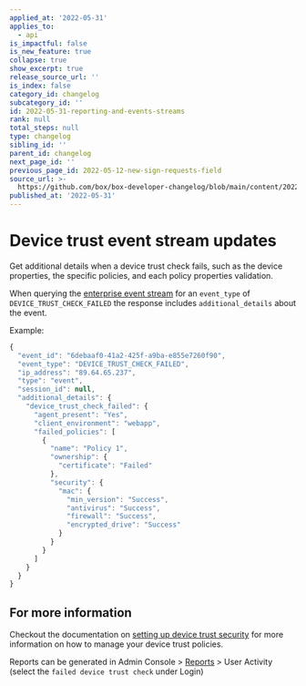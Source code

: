 ```yaml
---
applied_at: '2022-05-31'
applies_to:
  - api
is_impactful: false
is_new_feature: true
collapse: true
show_excerpt: true
release_source_url: ''
is_index: false
category_id: changelog
subcategory_id: ''
id: 2022-05-31-reporting-and-events-streams
rank: null
total_steps: null
type: changelog
sibling_id: ''
parent_id: changelog
next_page_id: ''
previous_page_id: 2022-05-12-new-sign-requests-field
source_url: >-
  https://github.com/box/box-developer-changelog/blob/main/content/2022/05-31-reporting-and-events-streams.md
published_at: '2022-05-31'
---
```

# Device trust event stream updates

Get additional details when a device trust check fails, such as the device properties, the specific policies, and each policy properties validation.

<!-- more -->

When querying the [enterprise event stream][1] for an `event_type` of `DEVICE_TRUST_CHECK_FAILED` the response includes `additional_details` about the event.

Example:

```js
{
  "event_id": "6debaaf0-41a2-425f-a9ba-e855e7260f90",
  "event_type": "DEVICE_TRUST_CHECK_FAILED",
  "ip_address": "89.64.65.237",
  "type": "event",
  "session_id": null,
  "additional_details": {
    "device_trust_check_failed": {
      "agent_present": "Yes",
      "client_environment": "webapp",
      "failed_policies": [
        {
          "name": "Policy 1",
          "ownership": {
            "certificate": "Failed"
          },
          "security": {
            "mac": {
              "min_version": "Success",
              "antivirus": "Success",
              "firewall": "Success",
              "encrypted_drive": "Success"
            }
          }
        }
      ]
    }
  }
}
```

## For more information

Checkout the documentation on [setting up device trust security](https://support.box.com/hc/en-us/articles/360044194993-Setting-Up-Device-Trust-Security-Requirements) for more information on how to manage your device trust policies.

Reports can be generated in Admin Console > [Reports](https://app.box.com/master/reports) > User Activity (select the `failed device trust check` under Login)

[1]: g://events/enterprise-events/for-enterprise